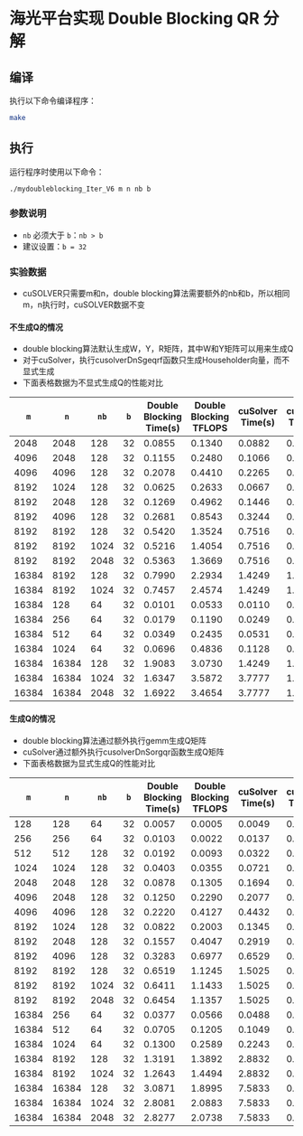 # 海光平台实现 Double Blocking QR 分解

## 编译
执行以下命令编译程序：
```bash
make
```

## 执行
运行程序时使用以下命令：
```bash
./mydoubleblocking_Iter_V6 m n nb b
```

### 参数说明
- `nb` 必须大于 `b`：`nb > b`
- 建议设置：`b = 32`

### 实验数据
- cuSOLVER只需要m和n，double blocking算法需要额外的nb和b，所以相同m，n执行时，cuSOLVER数据不变

#### 不生成Q的情况
- double blocking算法默认生成W，Y，R矩阵，其中W和Y矩阵可以用来生成Q
- 对于cuSolver，执行cusolverDnSgeqrf函数只生成Householder向量，而不显式生成
- 下面表格数据为不显式生成Q的性能对比
  
| `m`     | `n`     | `nb`   | `b`   | Double Blocking Time(s) | Double Blocking TFLOPS | cuSolver Time(s) | cuSolver TFLOPS |  
|---------|---------|--------|-------|--------------------------|------------------------|------------------|----------------|  
| 2048    | 2048    | 128    | 32    | 0.0855                   | 0.1340                 | 0.0882           | 0.1299         |  
| 4096    | 2048    | 128    | 32    | 0.1155                   | 0.2480                 | 0.1066           | 0.2686         |  
| 4096    | 4096    | 128    | 32    | 0.2078                   | 0.4410                 | 0.2265           | 0.4044         |  
| 8192    | 1024    | 128    | 32    | 0.0625                   | 0.2633                 | 0.0667           | 0.2470         |  
| 8192    | 2048    | 128    | 32    | 0.1269                   | 0.4962                 | 0.1446           | 0.4355         |  
| 8192    | 4096    | 128    | 32    | 0.2681                   | 0.8543                 | 0.3244           | 0.7061         |  
| 8192    | 8192    | 128    | 32    | 0.5420                   | 1.3524                 | 0.7516           | 0.9753         |  
| 8192    | 8192    | 1024   | 32    | 0.5216                   | 1.4054                 | 0.7516           | 0.9753         |  
| 8192    | 8192    | 2048   | 32    | 0.5363                   | 1.3669                 | 0.7516           | 0.9753         |  
| 16384   | 8192    | 128    | 32    | 0.7990                   | 2.2934                 | 1.4249           | 1.2861         |  
| 16384   | 8192    | 1024   | 32    | 0.7457                   | 2.4574                 | 1.4249           | 1.2861         |  
| 16384   | 128     | 64     | 32    | 0.0101                   | 0.0533                 | 0.0110           | 0.0488         |  
| 16384   | 256     | 64     | 32    | 0.0179                   | 0.1190                 | 0.0249           | 0.0857         |  
| 16384   | 512     | 64     | 32    | 0.0349                   | 0.2435                 | 0.0531           | 0.2983         |  
| 16384   | 1024    | 64     | 32    | 0.0696                   | 0.4836                 | 0.1128           | 0.2983         |  
| 16384   | 16384   | 128    | 32    | 1.9083                   | 3.0730                 | 1.4249           | 1.2861         |  
| 16384   | 16384   | 1024   | 32    | 1.6347                   | 3.5872                 | 3.7777           | 1.5523         |  
| 16384   | 16384   | 2048   | 32    | 1.6922                   | 3.4654                 | 3.7777           | 1.5523         |  


#### 生成Q的情况
- double blocking算法通过额外执行gemm生成Q矩阵
- cuSolver通过额外执行cusolverDnSorgqr函数生成Q矩阵
- 下面表格数据为显式生成Q的性能对比
  
| `m`     | `n`     | `nb`   | `b`   | Double Blocking Time(s) | Double Blocking TFLOPS | cuSolver Time(s) | cuSolver TFLOPS |  
|---------|---------|--------|-------|--------------------------|------------------------|------------------|----------------|  
| 128     | 128     | 64     | 32    | 0.0057                   | 0.0005                 | 0.0049           | 0.0006         |  
| 256     | 256     | 64     | 32    | 0.0103                   | 0.0022                 | 0.0137           | 0.0016         |  
| 512     | 512     | 128    | 32    | 0.0192                   | 0.0093                 | 0.0322           | 0.0056         |  
| 1024    | 1024    | 128    | 32    | 0.0403                   | 0.0355                 | 0.0721           | 0.0198         |  
| 2048    | 2048    | 128    | 32    | 0.0878                   | 0.1305                 | 0.1694           | 0.0676         |  
| 4096    | 2048    | 128    | 32    | 0.1250                   | 0.2290                 | 0.2077           | 0.1378         |  
| 4096    | 4096    | 128    | 32    | 0.2220                   | 0.4127                 | 0.4432           | 0.2067         |  
| 8192    | 1024    | 128    | 32    | 0.0822                   | 0.2003                 | 0.1345           | 0.1224         |  
| 8192    | 2048    | 128    | 32    | 0.1557                   | 0.4047                 | 0.2919           | 0.2158         |  
| 8192    | 4096    | 128    | 32    | 0.3283                   | 0.6977                 | 0.6529           | 0.3508         |  
| 8192    | 8192    | 128    | 32    | 0.6519                   | 1.1245                 | 1.5025           | 0.4879         |  
| 8192    | 8192    | 1024   | 32    | 0.6411                   | 1.1433                 | 1.5025           | 0.4879         |  
| 8192    | 8192    | 2048   | 32    | 0.6454                   | 1.1357                 | 1.5025           | 0.4879         |  
| 16384   | 256     | 64     | 32    | 0.0377                   | 0.0566                 | 0.0488           | 0.0438         |  
| 16384   | 512     | 64     | 32    | 0.0705                   | 0.1205                 | 0.1049           | 0.0810         |  
| 16384   | 1024    | 64     | 32    | 0.1300                   | 0.2589                 | 0.2243           | 0.1500         |  
| 16384   | 8192    | 128    | 32    | 1.3191                   | 1.3892                 | 2.8832           | 0.6356         |  
| 16384   | 8192    | 1024   | 32    | 1.2643                   | 1.4494                 | 2.8832           | 0.6356         |  
| 16384   | 16384   | 128    | 32    | 3.0871                   | 1.8995                 | 7.5833           | 0.7733         |  
| 16384   | 16384   | 1024   | 32    | 2.8081                   | 2.0883                 | 7.5833           | 0.7733         |  
| 16384   | 16384   | 2048   | 32    | 2.8277                   | 2.0738                 | 7.5833           | 0.7733         |  
  
